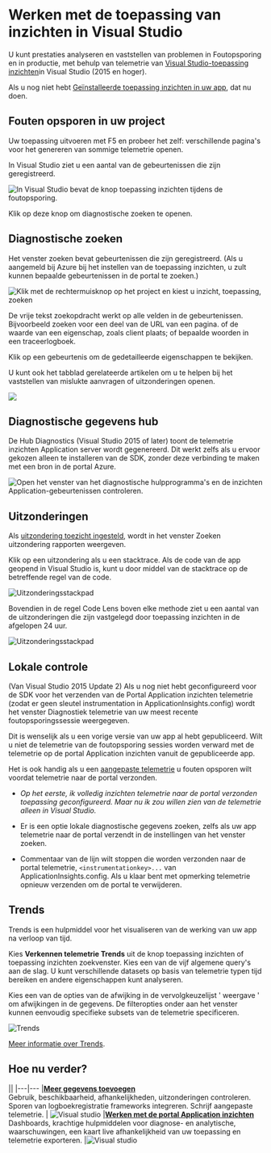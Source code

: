 <properties 
    pageTitle="Werken met de inzichten van toepassing op Visual Studio" 
    description="Analyse en diagnose tijdens de foutopsporing en in productie." 
    services="application-insights" 
    documentationCenter=".net"
    authors="alancameronwills" 
    manager="douge"/>

<tags 
    ms.service="application-insights" 
    ms.workload="tbd" 
    ms.tgt_pltfrm="ibiza" 
    ms.devlang="na" 
    ms.topic="get-started-article" 
    ms.date="06/21/2016" 
    ms.author="awills"/>


# <a name="working-with-application-insights-in-visual-studio"></a>Werken met de toepassing van inzichten in Visual Studio

U kunt prestaties analyseren en vaststellen van problemen in Foutopsporing en in productie, met behulp van telemetrie van [Visual Studio-toepassing inzichten](app-insights-overview.md)in Visual Studio (2015 en hoger).

Als u nog niet hebt [Geïnstalleerde toepassing inzichten in uw app](app-insights-asp-net.md), dat nu doen.

## <a name="run"></a>Fouten opsporen in uw project

Uw toepassing uitvoeren met F5 en probeer het zelf: verschillende pagina's voor het genereren van sommige telemetrie openen.

In Visual Studio ziet u een aantal van de gebeurtenissen die zijn geregistreerd.

![In Visual Studio bevat de knop toepassing inzichten tijdens de foutopsporing.](./media/app-insights-visual-studio/appinsights-09eventcount.png)

Klik op deze knop om diagnostische zoeken te openen. 



## <a name="diagnostic-search"></a>Diagnostische zoeken

Het venster zoeken bevat gebeurtenissen die zijn geregistreerd. (Als u aangemeld bij Azure bij het instellen van de toepassing inzichten, u zult kunnen bepaalde gebeurtenissen in de portal te zoeken.)

![Klik met de rechtermuisknop op het project en kiest u inzicht, toepassing, zoeken](./media/app-insights-visual-studio/34.png)

De vrije tekst zoekopdracht werkt op alle velden in de gebeurtenissen. Bijvoorbeeld zoeken voor een deel van de URL van een pagina. of de waarde van een eigenschap, zoals client plaats; of bepaalde woorden in een traceerlogboek.

Klik op een gebeurtenis om de gedetailleerde eigenschappen te bekijken.

U kunt ook het tabblad gerelateerde artikelen om u te helpen bij het vaststellen van mislukte aanvragen of uitzonderingen openen.


![](./media/app-insights-visual-studio/41.png)



## <a name="diagnostics-hub"></a>Diagnostische gegevens hub

De Hub Diagnostics (Visual Studio 2015 of later) toont de telemetrie inzichten Application server wordt gegenereerd. Dit werkt zelfs als u ervoor gekozen alleen te installeren van de SDK, zonder deze verbinding te maken met een bron in de portal Azure.

![Open het venster van het diagnostische hulpprogramma's en de inzichten Application-gebeurtenissen controleren.](./media/app-insights-visual-studio/31.png)


## <a name="exceptions"></a>Uitzonderingen

Als [uitzondering toezicht ingesteld](app-insights-asp-net-exceptions.md), wordt in het venster Zoeken uitzondering rapporten weergeven. 

Klik op een uitzondering als u een stacktrace. Als de code van de app geopend in Visual Studio is, kunt u door middel van de stacktrace op de betreffende regel van de code.


![Uitzonderingsstackpad](./media/app-insights-visual-studio/17.png)

Bovendien in de regel Code Lens boven elke methode ziet u een aantal van de uitzonderingen die zijn vastgelegd door toepassing inzichten in de afgelopen 24 uur.

![Uitzonderingsstackpad](./media/app-insights-visual-studio/21.png)


## <a name="local-monitoring"></a>Lokale controle



(Van Visual Studio 2015 Update 2) Als u nog niet hebt geconfigureerd voor de SDK voor het verzenden van de Portal Application inzichten telemetrie (zodat er geen sleutel instrumentation in ApplicationInsights.config) wordt het venster Diagnostiek telemetrie van uw meest recente foutopsporingssessie weergegeven. 

Dit is wenselijk als u een vorige versie van uw app al hebt gepubliceerd. Wilt u niet de telemetrie van de foutopsporing sessies worden verward met de telemetrie op de portal Application inzichten vanuit de gepubliceerde app.

Het is ook handig als u een [aangepaste telemetrie](app-insights-api-custom-events-metrics.md) u fouten opsporen wilt voordat telemetrie naar de portal verzonden.


* *Op het eerste, ik volledig inzichten telemetrie naar de portal verzonden toepassing geconfigureerd. Maar nu ik zou willen zien van de telemetrie alleen in Visual Studio.*

 * Er is een optie lokale diagnostische gegevens zoeken, zelfs als uw app telemetrie naar de portal verzendt in de instellingen van het venster zoeken.
 * Commentaar van de lijn wilt stoppen die worden verzonden naar de portal telemetrie, `<instrumentationkey>...` van ApplicationInsights.config. Als u klaar bent met opmerking telemetrie opnieuw verzenden om de portal te verwijderen.

## <a name="trends"></a>Trends

Trends is een hulpmiddel voor het visualiseren van de werking van uw app na verloop van tijd. 

Kies **Verkennen telemetrie Trends** uit de knop toepassing inzichten of toepassing inzichten zoekvenster. Kies een van de vijf algemene query's aan de slag. U kunt verschillende datasets op basis van telemetrie typen tijd bereiken en andere eigenschappen kunt analyseren. 

Kies een van de opties van de afwijking in de vervolgkeuzelijst ' weergave ' om afwijkingen in de gegevens. De filteropties onder aan het venster kunnen eenvoudig specifieke subsets van de telemetrie specificeren.

![Trends](./media/app-insights-visual-studio/51.png)

[Meer informatie over Trends](app-insights-visual-studio-trends.md).

## <a name="whats-next"></a>Hoe nu verder?

||
|---|---
|**[Meer gegevens toevoegen](app-insights-asp-net-more.md)**<br/>Gebruik, beschikbaarheid, afhankelijkheden, uitzonderingen controleren. Sporen van logboekregistratie frameworks integreren. Schrijf aangepaste telemetrie. | ![Visual studio](./media/app-insights-visual-studio/64.png)
|**[Werken met de portal Application inzichten](app-insights-dashboards.md)**<br/>Dashboards, krachtige hulpmiddelen voor diagnose- en analytische, waarschuwingen, een kaart live afhankelijkheid van uw toepassing en telemetrie exporteren. |![Visual studio](./media/app-insights-visual-studio/62.png)


 
